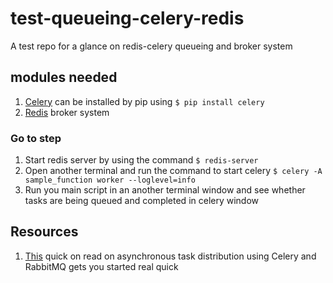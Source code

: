 # test-queueing-celery-redis
A test repo for a glance on redis-celery queueing and broker system

## modules needed
1.	[Celery](http://docs.celeryproject.org/en/latest/index.html) can be installed by pip using 
		`$ pip install celery`
2.	[Redis](https://redis.io/download) broker system

### Go to step
1.	Start redis server by using the command 
		`$ redis-server`
2.	Open another terminal and run the command to start celery 
		`$ celery -A sample_function worker --loglevel=info`
3.	Run you main script in an another terminal window and see whether tasks are being queued and completed in celery window

## Resources
1.  [This](https://tests4geeks.com/python-celery-rabbitmq-tutorial/) quick on read on asynchronous task distribution using Celery and RabbitMQ gets you started real quick
